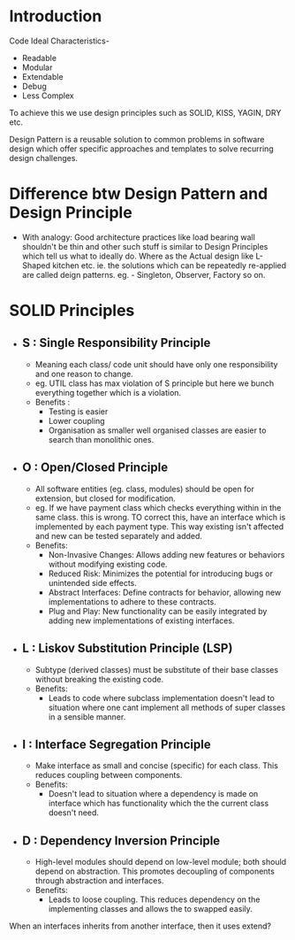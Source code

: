 # Introduction

Code Ideal Characteristics-
- Readable
- Modular
- Extendable
- Debug
- Less Complex

To achieve this we use design principles such as SOLID, KISS, YAGIN, DRY etc.

Design Pattern is a reusable solution to common problems in software design which offer specific approaches and templates to solve recurring design challenges.

# Difference btw Design Pattern and Design Principle
- With analogy: Good architecture practices like load bearing wall shouldn't be thin and other such stuff is similar to Design Principles which tell us what to ideally do. Where as the Actual design like L-Shaped kitchen etc. ie. the solutions which can be repeatedly re-applied are called deign patterns. eg. - Singleton, Observer, Factory so on.

# SOLID Principles
- ## S : Single Responsibility Principle
	- Meaning each class/ code unit should have only one responsibility and one reason to change.
	- eg. UTIL class has max violation of S principle but here we bunch everything together which is a violation.
	- Benefits :
		- Testing is easier
		- Lower coupling
		- Organisation as smaller well organised classes are easier to search than monolithic ones.
- ## O : Open/Closed Principle
	- All software entities (eg. class, modules) should be open for extension, but closed for modification.
	- eg. If we have payment class which checks everything within in the same class. this is wrong. TO correct this, have an interface which is implemented by each payment type. This way existing isn't affected and new can be tested separately and added.
	- Benefits:
		- Non-Invasive Changes: Allows adding new features or behaviors without modifying existing code.
		- Reduced Risk: Minimizes the potential for introducing bugs or unintended side effects.
		- Abstract Interfaces: Define contracts for behavior, allowing new implementations to adhere to these contracts.
		- Plug and Play: New functionality can be easily integrated by adding new implementations of existing interfaces.
- ## L : Liskov Substitution Principle (LSP)
	- Subtype (derived classes) must be substitute of their base classes without breaking the existing code.
	- Benefits:
		- Leads to code where subclass implementation doesn't lead to situation where one cant implement all methods of super classes in a sensible manner.
- ## I : Interface Segregation Principle
	- Make interface as small and concise (specific) for each class. This reduces coupling between components.
	- Benefits:
		- Doesn't lead to situation where a dependency is made on interface which has functionality which the the current class doesn't need.
- ## D : Dependency Inversion Principle
	- High-level modules should depend on low-level module; both should depend on abstraction. This promotes decoupling of components through abstraction and interfaces.
	- Benefits:
		- Leads to loose coupling. This reduces dependency on the implementing classes and allows the to swapped easily.


When an interfaces inherits from another interface, then it uses extend?